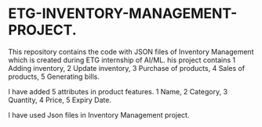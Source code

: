 # ETG-INVENTORY-MANAGEMENT-PROJECT.
This repository contains the code with JSON files of Inventory Management which is created during ETG internship of AI/ML.
his project contains 1 Adding inventory, 2 Update inventory, 3 Purchase of products, 4 Sales of products, 5 Generating bills.

I have added 5 attributes in product features. 1 Name, 2 Category, 3 Quantity, 4 Price, 5 Expiry Date.

I have used Json files in Inventory Management project.
